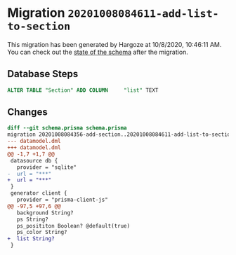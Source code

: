 # Migration `20201008084611-add-list-to-section`

This migration has been generated by Hargoze at 10/8/2020, 10:46:11 AM.
You can check out the [state of the schema](./schema.prisma) after the migration.

## Database Steps

```sql
ALTER TABLE "Section" ADD COLUMN     "list" TEXT
```

## Changes

```diff
diff --git schema.prisma schema.prisma
migration 20201008084356-add-section..20201008084611-add-list-to-section
--- datamodel.dml
+++ datamodel.dml
@@ -1,7 +1,7 @@
 datasource db {
   provider = "sqlite"
-  url = "***"
+  url = "***"
 }
 generator client {
   provider = "prisma-client-js"
@@ -97,5 +97,6 @@
   background String?
   ps String?
   ps_posititon Boolean? @default(true)
   ps_color String?
+  list String?
 }
```


